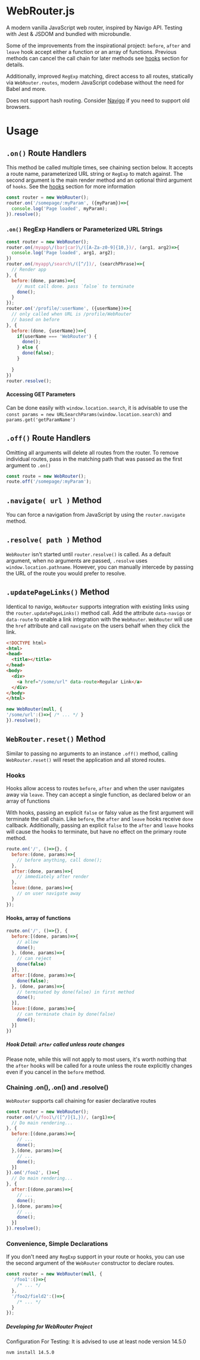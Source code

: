 

# WebRouter.js

A modern vanilla JavaScript web router, inspired by Navigo API. Testing with Jest & JSDOM and bundled with microbundle.

Some of the improvements from the inspirational project: `before`, `after` and `leave` hook accept either a function or an array of functions. Previous methods can cancel the call chain for later methods see [hooks](#hooks) section for details.

Additionally, improved `RegExp` matching, direct access to all routes, statically via `WebRouter.routes`, modern JavaScript codebase without the need for Babel and more.

Does not support hash routing. Consider [Navigo](https://github.com/krasimir/navigo) if you need to support old browsers.


# Usage


## `.on()` Route Handlers

This method be called multiple times, see chaining section below. It accepts a route name, parameterized URL string or `RegExp` to match against. The second argument is the main render method and an optional third argument of `hooks`. See the [hooks](#hooks) section for more information

```javascript
const router = new WebRouter();
router.on('/somepage/:myParam', ({myParam})=>{
  console.log('Page loaded', myParam);
}).resolve();

```

### `.on()` RegExp Handlers or Parameterized URL Strings

```javascript
const router = new WebRouter();
router.on(/myapp\/(bar|car)\/([A-Za-z0-9]{10,})/, (arg1, arg2)=>{
  console.log('Page loaded', arg1, arg2);
})
router.on(/myapp\/search\/([^/])/, (searchPhrase)=>{
  // Render app
}, {
  before:(done, params)=>{
    // must call done. pass `false` to terminate
    done();
  }
});
router.on('/profile/:userName', ({userName})=>{
  // only called when URL is /profile/WebRouter
  // based on before
}, {
  before:(done, {userName})=>{
    if(userName === 'WebRouter') {
      done();
    } else {
      done(false);
    }
    
  }
})
router.resolve();

```

#### Accessing GET Parameters

Can be done easily with `window.location.search`, it is advisable to use the `const params = new URLSearchParams(window.location.search)` and `params.get('getParamName')`

## `.off()` Route Handlers

Omitting all arguments will delete all routes from the router. To remove individual routes, pass in the matching path that was passed as the first argument to `.on()`

```javascript
const route = new WebRouter();
route.off('/somepage/:myParam');
```

## `.navigate( url )` Method

You can force a navigation from JavaScript by using the `router.navigate` method.

## `.resolve( path )` Method

`WebRouter` isn't started until `router.resolve()` is called. As a default argument, when no arguments are passed, `.resolve` uses `window.location.pathname`. However, you can manually intercede by passing the URL of the route you would prefer to resolve.

## `.updatePageLinks()` Method

Identical to navigo, `WebRouter` supports integration with existing links using the `router.updatePageLinks()` method call. Add the attribute `data-navigo` or `data-route` to enable a link integration with the `WebRouter`. `WebRouter` will use the `href` attribute and call `navigate` on the users behalf when they click the link.

```html
<!DOCTYPE html>
<html>
<head>
  <title></title>
</head>
<body>
  <div>
    <a href="/some/url" data-route>Regular Link</a>
  </div>
</body>
</html>
```

```javascript
new WebRouter(null, {
'/some/url':()=>{ /* ... */ } 
}).resolve();
```

## `WebRouter.reset()` Method

Similar to passing no arguments to an instance `.off()` method, calling `WebRouter.reset()` will reset the application and all stored routes.

### Hooks

Hooks allow access to routes `before`, `after` and when the user navigates away via `leave`. They can accept a single function, as declared below or an array of functions

With hooks, passing an explicit `false` or falsy value as the first argument will terminate the call chain. Like `before`, the `after` and `leave` hooks receive `done` callback. Additionally, passing an explicit `false` to the `after` and `leave` hooks will cause the hooks to terminate, but have no effect on the primary route method.

```javascript
route.on('/', ()=>{}, {
  before:(done, params)=>{
    // before anything, call done();
  },
  after:(done, params)=>{
    // immediately after render
  },
  leave:(done, params)=>{
    // on user navigate away
  }
});

```

#### Hooks, array of functions

```javascript
route.on('/', ()=>{}, {
  before:[(done, params)=>{
    // allow
    done();
  }, (done, params)=>{
    // can reject
    done(false)
  }],
  after:[(done, params)=>{
    done(false);
  }, (done, params)=>{
    // terminated by done(false) in first method
    done();
  }],
  leave:[(done, params)=>{
    // can terminate chain by done(false) 
    done();
  }]
})
```

##### Hook Detail: `after` called unless route changes

Please note, while this will not apply to most users, it's worth nothing that the `after` hooks will be called for a route unless the route explicitly changes even if you cancel in the `before` method.


### Chaining .on(), .on() and .resolve()

`WebRouter` supports call chaining for easier declarative routes

```javascript
const router = new WebRouter();
router.on(/\/foo1\/([^/]{1,})/, (arg1)=>{
  // Do main rendering...
}, {
  before:[(done,params)=>{
    // ...
    done();
  },(done, params)=>{
    // ...
    done();
  }]
}).on('/foo2', ()=>{
  // Do main rendering...
}, {
  after:[(done,params)=>{
    // ...
    done();
  },(done, params)=>{
    // ...
    done();
  }]
}).resolve();
```


### Convenience, Simple Declarations

If you don't need any `RegExp` support in your route or hooks, you can use the second argument of the `WebRouter` constructor to declare routes.

```javascript
const router = new WebRouter(null, {
  '/foo1':()=>{
    /* ... */
  },
  '/foo2/field2':()=>{
    /* ... */
  }
});
```



##### Developing for WebRouter Project

Configuration For Testing: It is advised to use at least node version 14.5.0

```
nvm install 14.5.0
```

